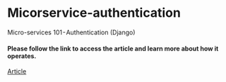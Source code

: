 # Micorservice-authentication
Micro-services 101 - Authentication (Django)

#### Please follow the link to access the article and learn more about how it operates.

[Article](https://dcoster.medium.com/micro-services-101-authentication-django-2732bc4fcd7c)

